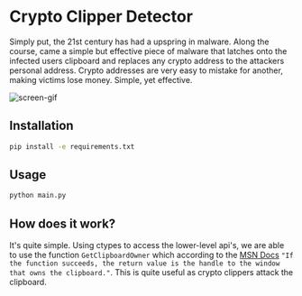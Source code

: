 # Crypto Clipper Detector

Simply put, the 21st century has had a upspring in malware. Along the course, came a simple but effective piece of malware that latches onto the infected users clipboard and replaces any crypto address to the attackers personal address. Crypto addresses are very easy to mistake for another, making victims lose money. Simple, yet effective.

![screen-gif](https://clap.shx.gg/cKm5jx.gif)

## Installation

```bash
pip install -e requirements.txt
```

## Usage

```python
python main.py
```

## How does it work?

It's quite simple. Using ctypes to access the lower-level api's, we are able to use the function `GetClipboardOwner` which according to the [MSN Docs](https://docs.microsoft.com/en-us/windows/win32/api/winuser/nf-winuser-getclipboardowner) `"If the function succeeds, the return value is the handle to the window that owns the clipboard."`. This is quite useful as crypto clippers attack the clipboard.

